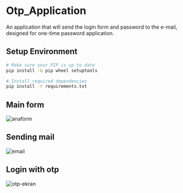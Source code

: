 # Otp_Application
An application that will send the login form and password to the e-mail, designed for one-time password application.

## Setup Environment

```bash
# Make sure your PIP is up to date
pip install -U pip wheel setuptools

# Install required dependencies
pip install -r requirements.txt
```

## Main form
![anaform]()

## Sending mail
![email]()

## Login with otp
![otp-ekran]()
